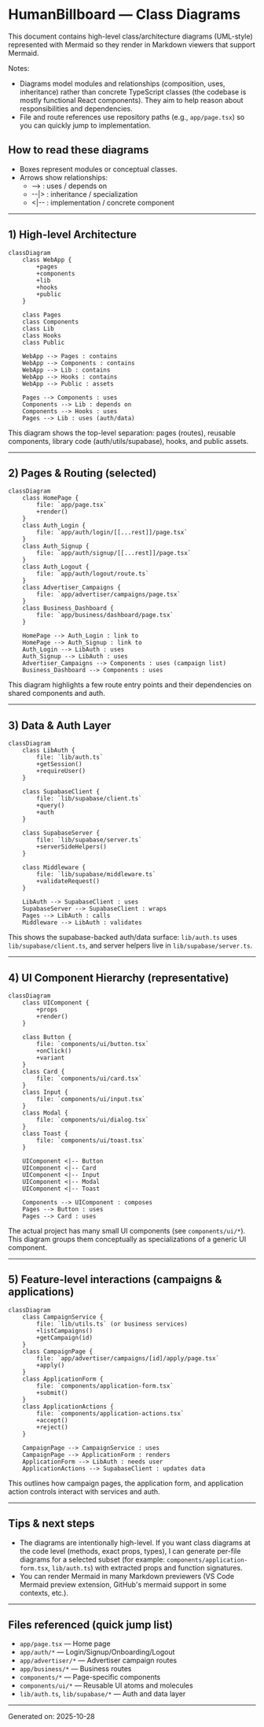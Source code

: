 # HumanBillboard — Class Diagrams

This document contains high-level class/architecture diagrams (UML-style) represented with Mermaid so they render in Markdown viewers that support Mermaid.

Notes:
- Diagrams model modules and relationships (composition, uses, inheritance) rather than concrete TypeScript classes (the codebase is mostly functional React components). They aim to help reason about responsibilities and dependencies.
- File and route references use repository paths (e.g., `app/page.tsx`) so you can quickly jump to implementation.

## How to read these diagrams
- Boxes represent modules or conceptual classes.
- Arrows show relationships:
  - --> : uses / depends on
  - --|> : inheritance / specialization
  - <|-- : implementation / concrete component

---

## 1) High-level Architecture

```mermaid
classDiagram
    class WebApp {
        +pages
        +components
        +lib
        +hooks
        +public
    }

    class Pages
    class Components
    class Lib
    class Hooks
    class Public

    WebApp --> Pages : contains
    WebApp --> Components : contains
    WebApp --> Lib : contains
    WebApp --> Hooks : contains
    WebApp --> Public : assets

    Pages --> Components : uses
    Components --> Lib : depends on
    Components --> Hooks : uses
    Pages --> Lib : uses (auth/data)
```

This diagram shows the top-level separation: pages (routes), reusable components, library code (auth/utils/supabase), hooks, and public assets.

---

## 2) Pages & Routing (selected)

```mermaid
classDiagram
    class HomePage {
        file: `app/page.tsx`
        +render()
    }
    class Auth_Login {
        file: `app/auth/login/[[...rest]]/page.tsx`
    }
    class Auth_Signup {
        file: `app/auth/signup/[[...rest]]/page.tsx`
    }
    class Auth_Logout {
        file: `app/auth/logout/route.ts`
    }
    class Advertiser_Campaigns {
        file: `app/advertiser/campaigns/page.tsx`
    }
    class Business_Dashboard {
        file: `app/business/dashboard/page.tsx`
    }

    HomePage --> Auth_Login : link to
    HomePage --> Auth_Signup : link to
    Auth_Login --> LibAuth : uses
    Auth_Signup --> LibAuth : uses
    Advertiser_Campaigns --> Components : uses (campaign list)
    Business_Dashboard --> Components : uses
```

This diagram highlights a few route entry points and their dependencies on shared components and auth.

---

## 3) Data & Auth Layer

```mermaid
classDiagram
    class LibAuth {
        file: `lib/auth.ts`
        +getSession()
        +requireUser()
    }

    class SupabaseClient {
        file: `lib/supabase/client.ts`
        +query()
        +auth
    }

    class SupabaseServer {
        file: `lib/supabase/server.ts`
        +serverSideHelpers()
    }

    class Middleware {
        file: `lib/supabase/middleware.ts`
        +validateRequest()
    }

    LibAuth --> SupabaseClient : uses
    SupabaseServer --> SupabaseClient : wraps
    Pages --> LibAuth : calls
    Middleware --> LibAuth : validates
```

This shows the supabase-backed auth/data surface: `lib/auth.ts` uses `lib/supabase/client.ts`, and server helpers live in `lib/supabase/server.ts`.

---

## 4) UI Component Hierarchy (representative)

```mermaid
classDiagram
    class UIComponent {
        +props
        +render()
    }

    class Button {
        file: `components/ui/button.tsx`
        +onClick()
        +variant
    }
    class Card {
        file: `components/ui/card.tsx`
    }
    class Input {
        file: `components/ui/input.tsx`
    }
    class Modal {
        file: `components/ui/dialog.tsx`
    }
    class Toast {
        file: `components/ui/toast.tsx`
    }

    UIComponent <|-- Button
    UIComponent <|-- Card
    UIComponent <|-- Input
    UIComponent <|-- Modal
    UIComponent <|-- Toast

    Components --> UIComponent : composes
    Pages --> Button : uses
    Pages --> Card : uses
```

The actual project has many small UI components (see `components/ui/*`). This diagram groups them conceptually as specializations of a generic UI component.

---

## 5) Feature-level interactions (campaigns & applications)

```mermaid
classDiagram
    class CampaignService {
        file: `lib/utils.ts` (or business services)
        +listCampaigns()
        +getCampaign(id)
    }
    class CampaignPage {
        file: `app/advertiser/campaigns/[id]/apply/page.tsx`
        +apply()
    }
    class ApplicationForm {
        file: `components/application-form.tsx`
        +submit()
    }
    class ApplicationActions {
        file: `components/application-actions.tsx`
        +accept()
        +reject()
    }

    CampaignPage --> CampaignService : uses
    CampaignPage --> ApplicationForm : renders
    ApplicationForm --> LibAuth : needs user
    ApplicationActions --> SupabaseClient : updates data
```

This outlines how campaign pages, the application form, and application action controls interact with services and auth.

---

## Tips & next steps
- The diagrams are intentionally high-level. If you want class diagrams at the code level (methods, exact props, types), I can generate per-file diagrams for a selected subset (for example: `components/application-form.tsx`, `lib/auth.ts`) with extracted props and function signatures.
- You can render Mermaid in many Markdown previewers (VS Code Mermaid preview extension, GitHub's mermaid support in some contexts, etc.).

---

## Files referenced (quick jump list)
- `app/page.tsx` — Home page
- `app/auth/*` — Login/Signup/Onboarding/Logout
- `app/advertiser/*` — Advertiser campaign routes
- `app/business/*` — Business routes
- `components/*` — Page-specific components
- `components/ui/*` — Reusable UI atoms and molecules
- `lib/auth.ts`, `lib/supabase/*` — Auth and data layer

---

Generated on: 2025-10-28
